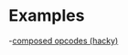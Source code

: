 # Examples

-[composed opcodes (hacky)](https://coins.github.io/bitcoin-scripts/script-editor/#JHsgISEobGliID0gd2luZG93KT8nJzogfQoKJHsgbGliLk9QX01VTDIgPSBgT1BfRFVQIE9QX0FERGB9CiR7IGxpYi5PUF9NVUw0ID0gYCR7T1BfTVVMMn0gJHtPUF9NVUwyfSBgfQokeyBsaWIuT1BfTVVMOCA9IGAke09QX01VTDR9ICR7T1BfTVVMMn0gYH0KJHsgbGliLk9QX01VTDE2ID0gYCR7T1BfTVVMOH0gJHtPUF9NVUwyfSBgfQokeyBsaWIuT1BfTVVMMzIgPSBgJHtPUF9NVUwxNn0gJHtPUF9NVUwyfSBgfQoKCg==)
